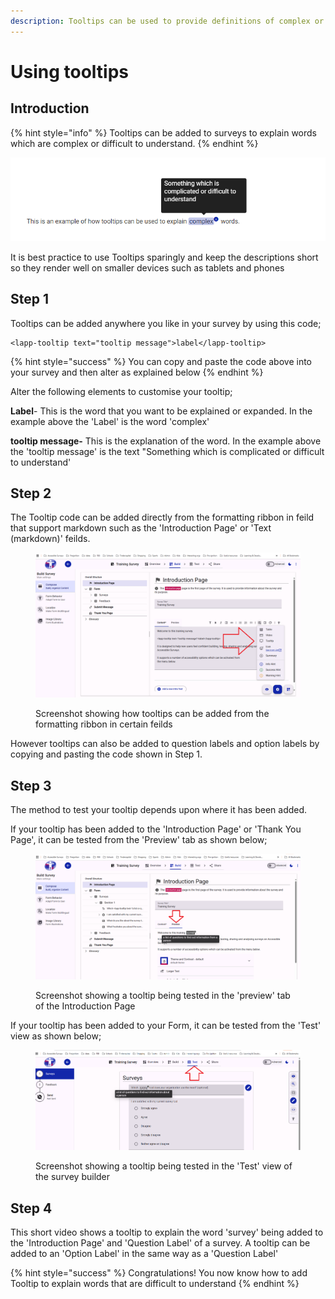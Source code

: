 ```yaml
---
description: Tooltips can be used to provide definitions of complex or technical words
---
```


# Using tooltips

## Introduction

{% hint style="info" %}
Tooltips can be added to surveys to explain words which are complex or difficult to understand.&#x20;
{% endhint %}

![An example of a tooltip being used to explain the meaning of the word 'complex'](<../../../.gitbook/assets/image (299) (1) (1) (1) (1) (1) (1) (1).png>)

It is best practice to use Tooltips sparingly and keep the descriptions short so they render well on smaller devices such as tablets and phones

## Step 1

Tooltips can be added anywhere you like in your survey by using this code;

```
<lapp-tooltip text="tooltip message">label</lapp-tooltip>
```

{% hint style="success" %}
You can copy and paste the code above into your survey and then alter as explained below
{% endhint %}

Alter the following elements to customise your tooltip;

**Label**- This is the word that you want to be explained or expanded.  In the example above the 'Label' is the word 'complex'

**tooltip message-** This is the explanation of the word.  In the example above the 'tooltip message' is the text "Something which is complicated or difficult to understand'

## Step 2

The Tooltip code can be added directly from the formatting ribbon in feild that support markdown such as the 'Introduction Page' or 'Text (markdown)' feilds.

<figure><img src="../../../.gitbook/assets/image.png" alt=""><figcaption><p>Screenshot showing how tooltips can be added from the formatting ribbon in certain feilds</p></figcaption></figure>

However tooltips can also be added to question labels and option labels by copying and pasting the code shown in Step 1.

## Step 3

The method to test your tooltip depends upon where it has been added.

If your tooltip has been added to the 'Introduction Page' or 'Thank You Page', it can be tested from the 'Preview'  tab as shown below;

<figure><img src="../../../.gitbook/assets/image (105).png" alt=""><figcaption><p>Screenshot showing a tooltip being tested in the 'preview' tab of the Introduction Page</p></figcaption></figure>

If your tooltip has been added to your Form, it can be tested from the 'Test' view as shown below;

<figure><img src="../../../.gitbook/assets/image (111).png" alt=""><figcaption><p>Screenshot showing a tooltip being tested in the 'Test' view of the survey builder</p></figcaption></figure>

## Step 4

This short video shows a tooltip to explain the word 'survey' being added to the 'Introduction Page' and 'Question Label' of a survey.  A tooltip can be added to an 'Option Label' in the same way as a 'Question Label' &#x20;



{% hint style="success" %}
Congratulations!  You now know how to add Tooltip to explain words that are difficult to understand
{% endhint %}
